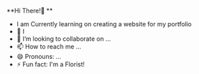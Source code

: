 **Hi There!👋 **
- I am Currently learning on creating a website for my portfolio
- 🌱 I
- 💞️ I’m looking to collaborate on ...
- 📫 How to reach me ...
- 😄 Pronouns: ...
- ⚡ Fun fact: I'm a Florist!

<!---
Neenu4/Neenu4 is a ✨ special ✨ repository because its `README.md` (this file) appears on your GitHub profile.
You can click the Preview link to take a look at your changes.
--->
